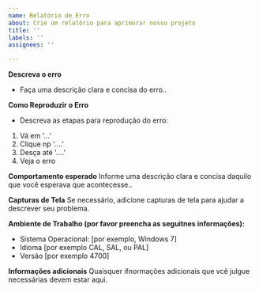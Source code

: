 ```yaml
---
name: Relatório de Erro
about: Crie um relatório para aprimorar nosso projeto
title: ''
labels: ''
assignees: ''

---
```


**Descreva o erro**
 - Faça uma descrição clara e concisa do erro..

**Como Reproduzir o Erro**
 - Descreva as etapas para reprodução do erro:
1. Vá em '...'
2. Clique np '....'
3. Desça até '....'
4. Veja o erro

**Comportamento esperado**
Informe uma descrição clara e concisa daquilo que você esperava que acontecesse..

**Capturas de Tela**
Se necessário, adicione capturas de tela para ajudar a descrever seu problema.

**Ambiente de Trabalho (por favor preencha as seguitnes informações):**
 - Sistema Operacional: [por exemplo, Windows 7]
 - Idioma [por exemplo CAL, SAL, ou PAL]
 - Versão [por exemplo 4700]

**Informações adicionais**
Quaisquer ifnormações adicionais que vcê julgue necessárias devem estar aqui.
